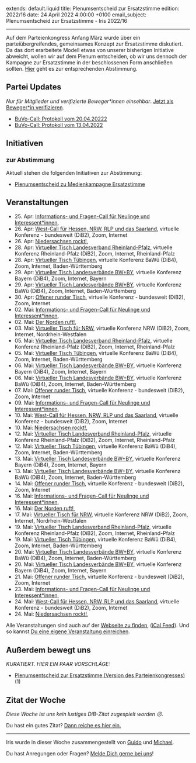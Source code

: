 
extends: default.liquid
title: Plenumsentscheid zur Ersatzstimme
edition: 2022/16
date: 24 April 2022 4:00:00 +0100
email_subject: Plenumsentscheid zur Ersatzstimme - Iris 2022/16

---
Auf dem Parteienkongress Anfang März wurde über ein parteiübergreifendes, gemeinsames Konzept zur Ersatzstimme diskutiert. Da das dort erarbeitete Modell etwas von unserer bisherigen Initiative abweicht, wollen wir auf dem Plenum entscheiden, ob wir uns dennoch der Kampagne zur Ersatzstimme in der beschlossenen Form anschließen sollten. [Hier](https://abstimmen.dib.de/initiative/313-plenumsentscheid-zu-medienkampagne-ersatzstimme) geht es zur entsprechenden Abstimmung.


## Partei Updates

_Nur für Mitglieder und verifizierte Beweger\*innen einsehbar_. [Jetzt als Beweger\*in verifizieren](https://dib.de/bewegerin-werden/).

 - [BuVo-Call: Protokoll vom 20.04.20222](https://marktplatz.dib.de/t/buvo-call-protokoll-vom-20-04-20222/39443)
 - [BuVo-Call: Protokoll vom 13.04.2022](https://marktplatz.dib.de/t/buvo-call-protokoll-vom-13-04-2022/39441)

## Initiativen

### zur Abstimmung
Aktuell stehen die folgenden Initiativen zur Abstimmung:

 - [Plenumsentscheid zu Medienkampagne Ersatzstimme](https://abstimmen.dib.de/initiative/313-plenumsentscheid-zu-medienkampagne-ersatzstimme)

## Veranstaltungen

 - 25.&nbsp;Apr: [Informations- und Fragen-Call für Neulinge und Interessent*innen](https://dib.de/veranstaltungen/informations-und-fragen-call-fuer-neulinge-und-interessentinnen-2022-04-25/), 
 - 26.&nbsp;Apr: [West-Call für Hessen, NRW, RLP und das Saarland](https://dib.de/veranstaltungen/west-call-fuer-hessen-nrw-rlp-und-das-saarland-2022-04-26/), virtuelle Konferenz - bundesweit (DiB2), Zoom, Internet
 - 26.&nbsp;Apr: [Niedersachsen rockt!](https://dib.de/veranstaltungen/niedersachsen-call-2022-04-26/), 
 - 28.&nbsp;Apr: [Virtueller Tisch Landesverband Rheinland-Pfalz](https://dib.de/veranstaltungen/virtueller-tisch-landesverband-rheinland-pfalz-2022-04-28/), virtuelle Konferenz Rheinland-Pfalz (DiB2), Zoom, Internet, Rheinland-Pfalz
 - 28.&nbsp;Apr: [Virtueller Tisch Tübingen](https://dib.de/veranstaltungen/virtueller-tisch-tuebingen-2022-04-28/), virtuelle Konferenz BaWü (DiB4), Zoom, Internet, Baden-Württemberg
 - 29.&nbsp;Apr: [Virtueller Tisch Landesverbände BW+BY](https://dib.de/veranstaltungen/virtueller-tisch-landesverbaende-bwby-2-2022-04-29/), virtuelle Konferenz Bayern (DiB4), Zoom, Internet, Bayern
 - 29.&nbsp;Apr: [Virtueller Tisch Landesverbände BW+BY](https://dib.de/veranstaltungen/virtueller-tisch-landesverbaende-bwby-3-2022-04-29/), virtuelle Konferenz BaWü (DiB4), Zoom, Internet, Baden-Württemberg
 - 30.&nbsp;Apr: [Offener runder Tisch](https://dib.de/veranstaltungen/offener-runder-tisch-2022-04-30/), virtuelle Konferenz - bundesweit (DiB2), Zoom, Internet
 - 02.&nbsp;Mai: [Informations- und Fragen-Call für Neulinge und Interessent*innen](https://dib.de/veranstaltungen/informations-und-fragen-call-fuer-neulinge-und-interessentinnen-2022-05-02/), 
 - 02.&nbsp;Mai: [Der Norden ruft!](https://dib.de/veranstaltungen/der-norden-ruft-2022-05-02/), 
 - 03.&nbsp;Mai: [Virtueller Tisch für NRW](https://dib.de/veranstaltungen/virtueller-tisch-landesverbaende-bwby-2022-05-03/), virtuelle Konferenz NRW (DiB2), Zoom, Internet, Nordrhein-Westfalen
 - 05.&nbsp;Mai: [Virtueller Tisch Landesverband Rheinland-Pfalz](https://dib.de/veranstaltungen/virtueller-tisch-landesverband-rheinland-pfalz-2022-05-05/), virtuelle Konferenz Rheinland-Pfalz (DiB2), Zoom, Internet, Rheinland-Pfalz
 - 05.&nbsp;Mai: [Virtueller Tisch Tübingen](https://dib.de/veranstaltungen/virtueller-tisch-tuebingen-2022-05-05/), virtuelle Konferenz BaWü (DiB4), Zoom, Internet, Baden-Württemberg
 - 06.&nbsp;Mai: [Virtueller Tisch Landesverbände BW+BY](https://dib.de/veranstaltungen/virtueller-tisch-landesverbaende-bwby-2-2022-05-06/), virtuelle Konferenz Bayern (DiB4), Zoom, Internet, Bayern
 - 06.&nbsp;Mai: [Virtueller Tisch Landesverbände BW+BY](https://dib.de/veranstaltungen/virtueller-tisch-landesverbaende-bwby-3-2022-05-06/), virtuelle Konferenz BaWü (DiB4), Zoom, Internet, Baden-Württemberg
 - 07.&nbsp;Mai: [Offener runder Tisch](https://dib.de/veranstaltungen/offener-runder-tisch-2022-05-07/), virtuelle Konferenz - bundesweit (DiB2), Zoom, Internet
 - 09.&nbsp;Mai: [Informations- und Fragen-Call für Neulinge und Interessent*innen](https://dib.de/veranstaltungen/informations-und-fragen-call-fuer-neulinge-und-interessentinnen-2022-05-09/), 
 - 10.&nbsp;Mai: [West-Call für Hessen, NRW, RLP und das Saarland](https://dib.de/veranstaltungen/west-call-fuer-hessen-nrw-rlp-und-das-saarland-2022-05-10/), virtuelle Konferenz - bundesweit (DiB2), Zoom, Internet
 - 10.&nbsp;Mai: [Niedersachsen rockt!](https://dib.de/veranstaltungen/niedersachsen-call-2022-05-10/), 
 - 12.&nbsp;Mai: [Virtueller Tisch Landesverband Rheinland-Pfalz](https://dib.de/veranstaltungen/virtueller-tisch-landesverband-rheinland-pfalz-2022-05-12/), virtuelle Konferenz Rheinland-Pfalz (DiB2), Zoom, Internet, Rheinland-Pfalz
 - 12.&nbsp;Mai: [Virtueller Tisch Tübingen](https://dib.de/veranstaltungen/virtueller-tisch-tuebingen-2022-05-12/), virtuelle Konferenz BaWü (DiB4), Zoom, Internet, Baden-Württemberg
 - 13.&nbsp;Mai: [Virtueller Tisch Landesverbände BW+BY](https://dib.de/veranstaltungen/virtueller-tisch-landesverbaende-bwby-2-2022-05-13/), virtuelle Konferenz Bayern (DiB4), Zoom, Internet, Bayern
 - 13.&nbsp;Mai: [Virtueller Tisch Landesverbände BW+BY](https://dib.de/veranstaltungen/virtueller-tisch-landesverbaende-bwby-3-2022-05-13/), virtuelle Konferenz BaWü (DiB4), Zoom, Internet, Baden-Württemberg
 - 14.&nbsp;Mai: [Offener runder Tisch](https://dib.de/veranstaltungen/offener-runder-tisch-2022-05-14/), virtuelle Konferenz - bundesweit (DiB2), Zoom, Internet
 - 16.&nbsp;Mai: [Informations- und Fragen-Call für Neulinge und Interessent*innen](https://dib.de/veranstaltungen/informations-und-fragen-call-fuer-neulinge-und-interessentinnen-2022-05-16/), 
 - 16.&nbsp;Mai: [Der Norden ruft!](https://dib.de/veranstaltungen/der-norden-ruft-2022-05-16/), 
 - 17.&nbsp;Mai: [Virtueller Tisch für NRW](https://dib.de/veranstaltungen/virtueller-tisch-landesverbaende-bwby-2022-05-17/), virtuelle Konferenz NRW (DiB2), Zoom, Internet, Nordrhein-Westfalen
 - 19.&nbsp;Mai: [Virtueller Tisch Landesverband Rheinland-Pfalz](https://dib.de/veranstaltungen/virtueller-tisch-landesverband-rheinland-pfalz-2022-05-19/), virtuelle Konferenz Rheinland-Pfalz (DiB2), Zoom, Internet, Rheinland-Pfalz
 - 19.&nbsp;Mai: [Virtueller Tisch Tübingen](https://dib.de/veranstaltungen/virtueller-tisch-tuebingen-2022-05-19/), virtuelle Konferenz BaWü (DiB4), Zoom, Internet, Baden-Württemberg
 - 20.&nbsp;Mai: [Virtueller Tisch Landesverbände BW+BY](https://dib.de/veranstaltungen/virtueller-tisch-landesverbaende-bwby-3-2022-05-20/), virtuelle Konferenz BaWü (DiB4), Zoom, Internet, Baden-Württemberg
 - 20.&nbsp;Mai: [Virtueller Tisch Landesverbände BW+BY](https://dib.de/veranstaltungen/virtueller-tisch-landesverbaende-bwby-2-2022-05-20/), virtuelle Konferenz Bayern (DiB4), Zoom, Internet, Bayern
 - 21.&nbsp;Mai: [Offener runder Tisch](https://dib.de/veranstaltungen/offener-runder-tisch-2022-05-21/), virtuelle Konferenz - bundesweit (DiB2), Zoom, Internet
 - 23.&nbsp;Mai: [Informations- und Fragen-Call für Neulinge und Interessent*innen](https://dib.de/veranstaltungen/informations-und-fragen-call-fuer-neulinge-und-interessentinnen-2022-05-23/), 
 - 24.&nbsp;Mai: [West-Call für Hessen, NRW, RLP und das Saarland](https://dib.de/veranstaltungen/west-call-fuer-hessen-nrw-rlp-und-das-saarland-2022-05-24/), virtuelle Konferenz - bundesweit (DiB2), Zoom, Internet
 - 24.&nbsp;Mai: [Niedersachsen rockt!](https://dib.de/veranstaltungen/niedersachsen-call-2022-05-24/),


Alle Veranstaltungen sind auch auf der [Webseite zu finden](https://dib.de/veranstaltungen/), ([iCal Feed](https://dib.de/?ical=1)). Und so kannst [Du eine eigene Veranstaltung einreichen](https://marktplatz.dib.de/t/eine-veranstaltung-auf-der-webseite-einreichen/21379).


## Außerdem bewegt uns

_KURATIERT. HIER EIN PAAR VORSCHLÄGE:_
 - [Plenumsentscheid zur Ersatzstimme (Version des Parteienkongresses)](https://marktplatz.dib.de/t/plenumsentscheid-zur-ersatzstimme-version-des-parteienkongresses/39442) (1)


## Zitat der Woche
_Diese Woche ist uns kein lustiges DiB-Zitat zugespielt worden ☹._

Du hast ein gutes Zitat? [Dann reiche es hier ein.](https://marktplatz.dib.de/t/fortsetzung-lustige-dib-zitate/24431)


---

Iris wurde in dieser Woche zusammengestellt von [Guido](https://marktplatz.dib.de/u/Guido/) und [Michael](https://marktplatz.dib.de/u/MichaelVoss/).

Du hast Anregungen oder Fragen? [Melde Dich gerne bei uns](https://marktplatz.dib.de/t/neu-iris-die-woechtliche-zusammenfasssung-zum-sonntagsbrunch/10990)!

